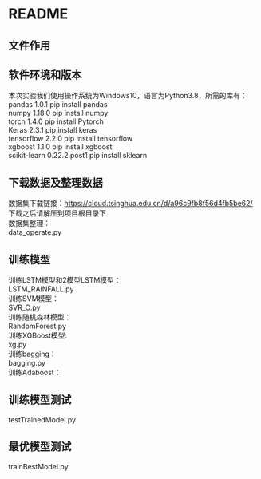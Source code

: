 # README
## 文件作用

## 软件环境和版本
本次实验我们使用操作系统为Windows10，语言为Python3.8，所需的库有：<br>
pandas 1.0.1 pip install pandas<br>
numpy 1.18.0 pip install numpy<br>
torch 1.4.0 pip install Pytorch<br>
Keras 2.3.1 pip install keras<br>
tensorflow 2.2.0 pip install tensorflow<br>
xgboost 1.1.0 pip install xgboost<br>
scikit-learn 0.22.2.post1 pip install sklearn<br>
## 下载数据及整理数据
数据集下载链接：https://cloud.tsinghua.edu.cn/d/a96c9fb8f56d4fb5be62/<br>
下载之后请解压到项目根目录下<br>
数据集整理：<br>
data_operate.py<br>
## 训练模型
训练LSTM模型和2模型LSTM模型：<br>
LSTM_RAINFALL.py<br>
训练SVM模型：<br>
SVR_C.py<br>
训练随机森林模型：<br>
RandomForest.py<br>
训练XGBoost模型:<br>
xg.py<br>
训练bagging：<br>
bagging.py<br>
训练Adaboost：<br>


## 训练模型测试
testTrainedModel.py<br>
## 最优模型测试
trainBestModel.py
